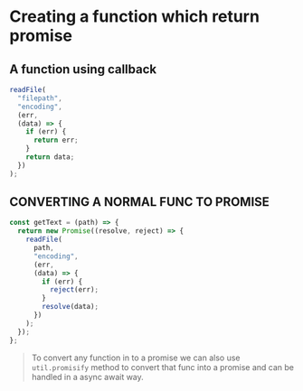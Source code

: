 # Creating a function which return promise

## A function using callback

```js
readFile(
  "filepath",
  "encoding",
  (err,
  (data) => {
    if (err) {
      return err;
    }
    return data;
  })
);
```

## CONVERTING A NORMAL FUNC TO PROMISE

```js
const getText = (path) => {
  return new Promise((resolve, reject) => {
    readFile(
      path,
      "encoding",
      (err,
      (data) => {
        if (err) {
          reject(err);
        }
        resolve(data);
      })
    );
  });
};
```

> To convert any function in to a promise we can also use `util.promisify` method to convert that func into a promise and can be handled in a async await way.

